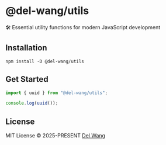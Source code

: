 # @del-wang/utils

🛠️ Essential utility functions for modern JavaScript development

## Installation

```shell
npm install -D @del-wang/utils
```

## Get Started

```ts
import { uuid } from "@del-wang/utils";

console.log(uuid());
```

## License

MIT License © 2025-PRESENT [Del Wang](https://del.wang)
